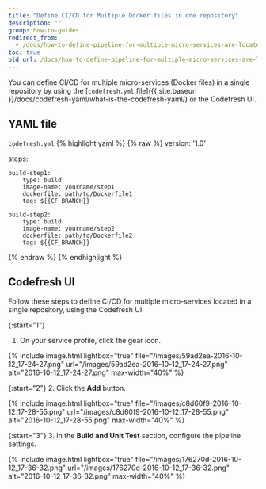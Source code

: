 ```yaml
---
title: "Define CI/CD for Multiple Docker files in one repository"
description: ""
group: how-to-guides
redirect_from:
  - /docs/how-to-define-pipeline-for-multiple-micro-services-are-located-in-one-repo/
toc: true
old_url: /docs/how-to-define-pipeline-for-multiple-micro-services-are-located-in-one-repo
---
```

You can define CI/CD for multiple micro-services (Docker files) in a single repository by using the [```codefresh.yml``` file]({{ site.baseurl }}/docs/codefresh-yaml/what-is-the-codefresh-yaml/) or the Codefresh UI.

## YAML file

  `codefresh.yml`
{% highlight yaml %}
{% raw %}
version: '1.0'

steps:

    build-step1:
        type: build
        image-name: yourname/step1
        dockerfile: path/to/Dockerfile1
        tag: ${{CF_BRANCH}}

    build-step2:
        type: build
        image-name: yourname/step2
        dockerfile: path/to/Dockerfile2
        tag: ${{CF_BRANCH}}
{% endraw %}
{% endhighlight %}

## Codefresh UI
Follow these steps to define CI/CD for multiple micro-services located in a single repository, using the Codefresh UI.

{:start="1"}
1. On your service profile, click the gear icon.

{% include image.html 
lightbox="true" 
file="/images/59ad2ea-2016-10-12_17-24-27.png" 
url="/images/59ad2ea-2016-10-12_17-24-27.png"
alt="2016-10-12_17-24-27.png"
max-width="40%"
%}

{:start="2"}
2. Click the **Add** button.

{% include image.html 
lightbox="true" 
file="/images/c8d60f9-2016-10-12_17-28-55.png" 
url="/images/c8d60f9-2016-10-12_17-28-55.png"
alt="2016-10-12_17-28-55.png"
max-width="40%"
%}

{:start="3"}
3. In the **Build and Unit Test** section, configure the pipeline settings.

{% include image.html 
lightbox="true" 
file="/images/176270d-2016-10-12_17-36-32.png" 
url="/images/176270d-2016-10-12_17-36-32.png"
alt="2016-10-12_17-36-32.png"
max-width="40%"
%}
